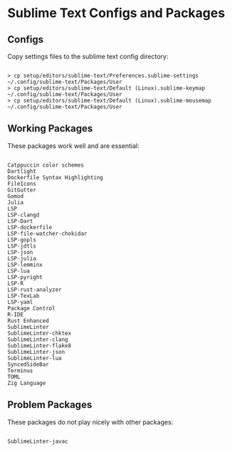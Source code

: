 
# Sublime Text Configs and Packages





## Configs

Copy settings files to the sublime text config directory:

```

> cp setup/editors/sublime-text/Preferences.sublime-settings     ~/.config/sublime-text/Packages/User
> cp setup/editors/sublime-text/Default (Linux).sublime-keymap   ~/.config/sublime-text/Packages/User
> cp setup/editors/sublime-text/Default (Linux).sublime-mousemap ~/.config/sublime-text/Packages/User

```





## Working Packages

These packages work well and are essential:

```

Catppuccin color schemes
Dartlight
Dockerfile Syntax Highlighting
FileIcons
GitGutter
Gomod
Julia
LSP
LSP-clangd
LSP-Dart
LSP-dockerfile
LSP-file-watcher-chokidar
LSP-gopls
LSP-jdtls
LSP-json
LSP-julia
LSP-lemminx
LSP-lua
LSP-pyright
LSP-R
LSP-rust-analyzer
LSP-TexLab
LSP-yaml
Package Control
R-IDE
Rust Enhanced
SublimeLinter
SublimeLinter-chktex
SublimeLinter-clang
SublimeLinter-flake8
SublimeLinter-json
SublimeLinter-lua
SyncedSideBar
Terminus
TOML
Zig Language

```





## Problem Packages

These packages do not play nicely with other packages:

```

SublimeLinter-javac

```
